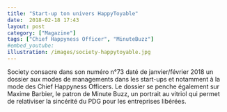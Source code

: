 ```yaml
---
title: "Start-up ton univers HappyToyable"
date:  2018-02-18 17:43
layout: post
category: ["Magazine"]
tags: ["Chief Happyness Officer", "MinuteBuzz"]
#embed_youtube:
illustration: /images/society-happytoyable.jpg
---
```


Society consacre dans son numéro n°73 daté de janvier/février 2018 un dossier aux modes de managements dans les start-ups et notamment à la mode des Chief Happyness Officers. Le dossier se penche également sur Maxime Barbier, le patron de Minute Buzz, un portrait au vitriol qui permet de relativiser la sincérité du PDG pour les entreprises libérées.
